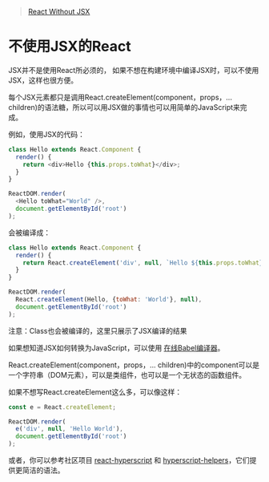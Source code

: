 >[React Without JSX](https://facebook.github.io/react/docs/react-without-jsx.html)

# 不使用JSX的React
JSX并不是使用React所必须的， 如果不想在构建环境中编译JSX时，可以不使用JSX，这样也很方便。


每个JSX元素都只是调用React.createElement(component，props，... children)的语法糖，所以可以用JSX做的事情也可以用简单的JavaScript来完成。

例如，使用JSX的代码：

```javascript
class Hello extends React.Component {
  render() {
    return <div>Hello {this.props.toWhat}</div>;
  }
}

ReactDOM.render(
  <Hello toWhat="World" />,
  document.getElementById('root')
);

```
会被编译成：

```javascript
class Hello extends React.Component {
  render() {
    return React.createElement('div', null, `Hello ${this.props.toWhat}`);
  }
}

ReactDOM.render(
  React.createElement(Hello, {toWhat: 'World'}, null),
  document.getElementById('root')
);

```

注意：Class也会被编译的，这里只展示了JSX编译的结果

如果想知道JSX如何转换为JavaScript，可以使用 [在线Babel编译器](https://babeljs.io/repl/#?babili=false&evaluate=true&lineWrap=false&presets=es2015%2Creact%2Cstage-0&targets=&browsers=&builtIns=false&debug=false&code_lz=GYVwdgxgLglg9mABACwKYBt1wBQEpEDeAUIogE6pQhlIA8AJjAG4B8AEhlogO5xnr0AhLQD0jVgG4iAXyA)。

React.createElement(component，props，... children)中的component可以是一个字符串（DOM元素），可以是类组件，也可以是一个无状态的函数组件。

如果不想写React.createElement这么多，可以像这样：

```javascript
const e = React.createElement;

ReactDOM.render(
  e('div', null, 'Hello World'),
  document.getElementById('root')
);

```

或者，你可以参考社区项目 [react-hyperscript](https://github.com/mlmorg/react-hyperscript) 和 [hyperscript-helpers](https://github.com/ohanhi/hyperscript-helpers)，它们提供更简洁的语法。

